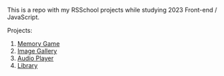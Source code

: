 This is a repo with my RSSchool projects while studying 2023 Front-end / JavaScript.  

Projects:  
1. [Memory Game](https://yourunb.github.io/Projects-Frontend-2023/memory-game/)
3. [Image Gallery](https://yourunb.github.io/Projects-Frontend-2023/image-gallery/)
4. [Audio Player](https://yourunb.github.io/Projects-Frontend-2023/audio-player/)
5. [Library](https://yourunb.github.io/Projects-Frontend-2023/library/)

